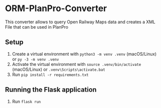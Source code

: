 # ORM-PlanPro-Converter
This converter allows to query Open Railway Maps data and creates a XML File that can be used in PlanPro

## Setup
1. Create a virtual environment with `python3 -m venv .venv` (macOS/Linux) or `py -3 -m venv .venv`
2. Activate the virtual environment with `source .venv/bin/activate` (macOS/Linux) or `.venv\Scripts\activate.bat`
3. Run `pip install -r requirements.txt`

## Running the Flask application
1. Run `flask run`
